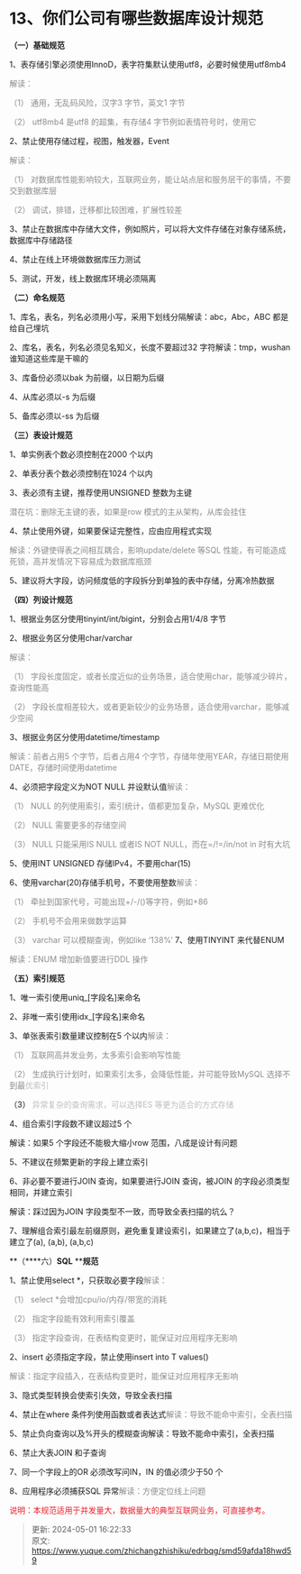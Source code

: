 # 13、你们公司有哪些数据库设计规范

**（一）基础规范**

1、表存储引擎必须使用InnoD，表字符集默认使用utf8，必要时候使用utf8mb4



<font style="color:rgb(139,139,139);">解读：</font>

  




<font style="color:rgb(139,139,139);">（1）</font><font style="color:rgb(139,139,139);"> </font><font style="color:rgb(139,139,139);">通用，无乱码风险，汉字</font><font style="color:rgb(139,139,139);">3</font><font style="color:rgb(139,139,139);"> </font><font style="color:rgb(139,139,139);">字节，英文</font><font style="color:rgb(139,139,139);">1</font><font style="color:rgb(139,139,139);"> </font><font style="color:rgb(139,139,139);">字节</font>



<font style="color:rgb(139,139,139);">（2）</font><font style="color:rgb(139,139,139);"> </font><font style="color:rgb(139,139,139);">utf8mb4</font><font style="color:rgb(139,139,139);"> </font><font style="color:rgb(139,139,139);">是</font><font style="color:rgb(139,139,139);">utf8</font><font style="color:rgb(139,139,139);"> </font><font style="color:rgb(139,139,139);">的超集，有存储</font><font style="color:rgb(139,139,139);">4</font><font style="color:rgb(139,139,139);"> </font><font style="color:rgb(139,139,139);">字节例如表情符号时，使用它</font>



2、禁止使用存储过程，视图，触发器，Event



<font style="color:rgb(139,139,139);">解读：</font>



<font style="color:rgb(139,139,139);">（1）</font><font style="color:rgb(139,139,139);"> </font><font style="color:rgb(139,139,139);">对数据库性能影响较大，互联网业务，能让站点层和服务层干的事情，不要交到</font><font style="color:rgb(139,139,139);">数据库层</font>

<font style="color:rgb(139,139,139);">（2）</font><font style="color:rgb(139,139,139);"> </font><font style="color:rgb(139,139,139);">调试，排错，迁移都比较困难，扩展性较差</font>



3、禁止在数据库中存储大文件，例如照片，可以将大文件存储在对象存储系统，数据库中存储路径

4、禁止在线上环境做数据库压力测试



5、测试，开发，线上数据库环境必须隔离

**（二）命名规范**

1、库名，表名，列名必须用小写，采用下划线分隔解读：abc，Abc，ABC 都是给自己埋坑

2、库名，表名，列名必须见名知义，长度不要超过32 字符解读：tmp，wushan 谁知道这些库是干嘛的

3、库备份必须以bak 为前缀，以日期为后缀



4、从库必须以-s 为后缀



5、备库必须以-ss 为后缀

**（三）表设计规范**

1、单实例表个数必须控制在2000 个以内



2、单表分表个数必须控制在1024 个以内



3、表必须有主键，推荐使用UNSIGNED 整数为主键



<font style="color:rgb(139,139,139);">潜在坑：删除无主键的表，如果是</font><font style="color:rgb(139,139,139);">row</font><font style="color:rgb(139,139,139);"> </font><font style="color:rgb(139,139,139);">模式的主从架构，从库会挂住</font>



4、禁止使用外键，如果要保证完整性，应由应用程式实现

  




<font style="color:rgb(139,139,139);">解读：外键使得表之间相互耦合，影响</font><font style="color:rgb(139,139,139);">update/delete</font><font style="color:rgb(139,139,139);"> </font><font style="color:rgb(139,139,139);">等</font><font style="color:rgb(139,139,139);">SQL</font><font style="color:rgb(139,139,139);"> </font><font style="color:rgb(139,139,139);">性能，有可能造成死锁，高并发情况下容易成为数据库瓶颈</font>

5、建议将大字段，访问频度低的字段拆分到单独的表中存储，分离冷热数据

**（四）列设计规范**

1、根据业务区分使用tinyint/int/bigint，分别会占用1/4/8 字节



2、根据业务区分使用char/varchar



<font style="color:rgb(139,139,139);">解读：</font>



<font style="color:rgb(139,139,139);">（1）</font><font style="color:rgb(139,139,139);"> </font><font style="color:rgb(139,139,139);">字段长度固定，或者长度近似的业务场景，适合使用</font><font style="color:rgb(139,139,139);">char</font><font style="color:rgb(139,139,139);">，能够减少碎片，查询性能高</font>

<font style="color:rgb(139,139,139);">（2）</font><font style="color:rgb(139,139,139);"> </font><font style="color:rgb(139,139,139);">字段长度相差较大，或者更新较少的业务场景，适合使用</font><font style="color:rgb(139,139,139);">varchar</font><font style="color:rgb(139,139,139);">，能够减少空间</font>

3、根据业务区分使用datetime/timestamp



<font style="color:rgb(139,139,139);">解读：前者占用</font><font style="color:rgb(139,139,139);">5</font><font style="color:rgb(139,139,139);"> </font><font style="color:rgb(139,139,139);">个字节，后者占用</font><font style="color:rgb(139,139,139);">4</font><font style="color:rgb(139,139,139);"> </font><font style="color:rgb(139,139,139);">个字节，存储年使用</font><font style="color:rgb(139,139,139);">YEAR</font><font style="color:rgb(139,139,139);">，存储日期使用</font><font style="color:rgb(139,139,139);">DATE</font><font style="color:rgb(139,139,139);">，存储时间使用</font><font style="color:rgb(139,139,139);">datetime</font>

4、必须把字段定义为NOT NULL 并设默认值<font style="color:rgb(139,139,139);">解读：</font>

<font style="color:rgb(139,139,139);">（1）</font><font style="color:rgb(139,139,139);"> </font><font style="color:rgb(139,139,139);">NULL</font><font style="color:rgb(139,139,139);"> </font><font style="color:rgb(139,139,139);">的列使用索引，索引统计，值都更加复杂，</font><font style="color:rgb(139,139,139);">MySQL</font><font style="color:rgb(139,139,139);"> </font><font style="color:rgb(139,139,139);">更难优化</font>



<font style="color:rgb(139,139,139);">（2）</font><font style="color:rgb(139,139,139);"> </font><font style="color:rgb(139,139,139);">NULL</font><font style="color:rgb(139,139,139);"> </font><font style="color:rgb(139,139,139);">需要更多的存储空间</font>



<font style="color:rgb(139,139,139);">（3）</font><font style="color:rgb(139,139,139);"> </font><font style="color:rgb(139,139,139);">NULL</font><font style="color:rgb(139,139,139);"> </font><font style="color:rgb(139,139,139);">只能采用</font><font style="color:rgb(139,139,139);">IS NULL</font><font style="color:rgb(139,139,139);"> </font><font style="color:rgb(139,139,139);">或者</font><font style="color:rgb(139,139,139);">IS NOT</font><font style="color:rgb(139,139,139);"> </font><font style="color:rgb(139,139,139);">NULL</font><font style="color:rgb(139,139,139);">，而在</font><font style="color:rgb(139,139,139);">=/!=/in/not</font><font style="color:rgb(139,139,139);"> </font><font style="color:rgb(139,139,139);">in</font><font style="color:rgb(139,139,139);"> </font><font style="color:rgb(139,139,139);">时有大坑</font>



5、使用INT UNSIGNED 存储IPv4，不要用char(15)



6、使用varchar(20)存储手机号，不要使用整数<font style="color:rgb(139,139,139);">解读：</font>

<font style="color:rgb(139,139,139);">（1）</font><font style="color:rgb(139,139,139);"> </font><font style="color:rgb(139,139,139);">牵扯到国家代号，可能出现</font><font style="color:rgb(139,139,139);">+/-/()</font><font style="color:rgb(139,139,139);">等字符，例如</font><font style="color:rgb(139,139,139);">+86</font>



<font style="color:rgb(139,139,139);">（2）</font><font style="color:rgb(139,139,139);"> </font><font style="color:rgb(139,139,139);">手机号不会用来做数学运算</font>



<font style="color:rgb(139,139,139);">（3）</font><font style="color:rgb(139,139,139);"> </font><font style="color:rgb(139,139,139);">varchar</font><font style="color:rgb(139,139,139);"> </font><font style="color:rgb(139,139,139);">可以模糊查询，例如</font><font style="color:rgb(139,139,139);">like ‘138%’</font><font style="color:rgb(139,139,139);"> </font>7、使用TINYINT 来代替ENUM

<font style="color:rgb(139,139,139);">解读：</font><font style="color:rgb(139,139,139);">ENUM</font><font style="color:rgb(139,139,139);"> </font><font style="color:rgb(139,139,139);">增加新值要进行</font><font style="color:rgb(139,139,139);">DDL</font><font style="color:rgb(139,139,139);"> </font><font style="color:rgb(139,139,139);">操作</font>

  




**（五）索引规范**

1、唯一索引使用uniq_[字段名]来命名



2、非唯一索引使用idx_[字段名]来命名



3、单张表索引数量建议控制在5 个以内<font style="color:rgb(139,139,139);">解读：</font>

<font style="color:rgb(139,139,139);">（1）</font><font style="color:rgb(139,139,139);"> </font><font style="color:rgb(139,139,139);">互联网高并发业务，太多索引会影响写性能</font>



<font style="color:rgb(139,139,139);">（2）</font><font style="color:rgb(139,139,139);"> </font><font style="color:rgb(139,139,139);">生成执行计划时，如果索引太多，会降低性能，并可能导致</font><font style="color:rgb(139,139,139);">MySQL</font><font style="color:rgb(139,139,139);"> </font><font style="color:rgb(139,139,139);">选择不到最</font><font style="color:rgb(189,189,189);">优索引</font>

（3） <font style="color:rgb(189,189,189);">异常复杂的查询需求，可以选择</font><font style="color:rgb(189,189,189);">ES</font><font style="color:rgb(189,189,189);"> </font><font style="color:rgb(189,189,189);">等更为适合的方式存储</font>



4、组合索引字段数不建议超过5 个



解读：如果5 个字段还不能极大缩小row 范围，八成是设计有问题



5、不建议在频繁更新的字段上建立索引



6、非必要不要进行JOIN 查询，如果要进行JOIN 查询，被JOIN 的字段必须类型相同，并建立索引

解读：踩过因为JOIN 字段类型不一致，而导致全表扫描的坑么？



7、理解组合索引最左前缀原则，避免重复建设索引，如果建立了(a,b,c)，相当于建立了(a), (a,b), (a,b,c)

**（****六）****SQL**** ****规范**

1、禁止使用select *，只获取必要字段<font style="color:rgb(139,139,139);">解读：</font>

<font style="color:rgb(139,139,139);">（1）</font><font style="color:rgb(139,139,139);"> </font><font style="color:rgb(139,139,139);">select</font><font style="color:rgb(139,139,139);"> </font><font style="color:rgb(139,139,139);">*</font><font style="color:rgb(139,139,139);">会增加</font><font style="color:rgb(139,139,139);">cpu/io/</font><font style="color:rgb(139,139,139);">内存</font><font style="color:rgb(139,139,139);">/</font><font style="color:rgb(139,139,139);">带宽的消耗</font>



<font style="color:rgb(139,139,139);">（2）</font><font style="color:rgb(139,139,139);"> </font><font style="color:rgb(139,139,139);">指定字段能有效利用索引覆盖</font>



<font style="color:rgb(139,139,139);">（3）</font><font style="color:rgb(139,139,139);"> </font><font style="color:rgb(139,139,139);">指定字段查询，在表结构变更时，能保证对应用程序无影响</font>



2、insert 必须指定字段，禁止使用insert into T values()



<font style="color:rgb(139,139,139);">解读：指定字段插入，在表结构变更时，能保证对应用程序无影响</font>



3、隐式类型转换会使索引失效，导致全表扫描

  




4、禁止在where 条件列使用函数或者表达式<font style="color:rgb(139,139,139);">解读：导致不能命中索引，全表扫描</font>

5、禁止负向查询以及%开头的模糊查询解读：导致不能命中索引，全表扫描

6、禁止大表JOIN 和子查询



7、同一个字段上的OR 必须改写问IN，IN 的值必须少于50 个



8、应用程序必须捕获SQL 异常<font style="color:rgb(139,139,139);">解读：方便定位线上问题</font>

<font style="color:rgb(233,30,44);">说明：本规范适用于并发量大，数据量大的典型互联网业务，可直接参考。</font>



> 更新: 2024-05-01 16:22:33  
> 原文: <https://www.yuque.com/zhichangzhishiku/edrbqg/smd59afda18hwd59>